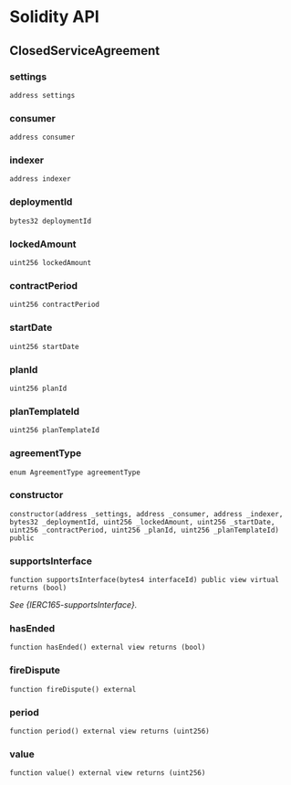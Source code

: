 # Solidity API

## ClosedServiceAgreement

### settings

```solidity
address settings
```

### consumer

```solidity
address consumer
```

### indexer

```solidity
address indexer
```

### deploymentId

```solidity
bytes32 deploymentId
```

### lockedAmount

```solidity
uint256 lockedAmount
```

### contractPeriod

```solidity
uint256 contractPeriod
```

### startDate

```solidity
uint256 startDate
```

### planId

```solidity
uint256 planId
```

### planTemplateId

```solidity
uint256 planTemplateId
```

### agreementType

```solidity
enum AgreementType agreementType
```

### constructor

```solidity
constructor(address _settings, address _consumer, address _indexer, bytes32 _deploymentId, uint256 _lockedAmount, uint256 _startDate, uint256 _contractPeriod, uint256 _planId, uint256 _planTemplateId) public
```

### supportsInterface

```solidity
function supportsInterface(bytes4 interfaceId) public view virtual returns (bool)
```

_See {IERC165-supportsInterface}._

### hasEnded

```solidity
function hasEnded() external view returns (bool)
```

### fireDispute

```solidity
function fireDispute() external
```

### period

```solidity
function period() external view returns (uint256)
```

### value

```solidity
function value() external view returns (uint256)
```

